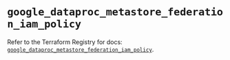 # `google_dataproc_metastore_federation_iam_policy`

Refer to the Terraform Registry for docs: [`google_dataproc_metastore_federation_iam_policy`](https://registry.terraform.io/providers/hashicorp/google-beta/6.49.3/docs/resources/google_dataproc_metastore_federation_iam_policy).
